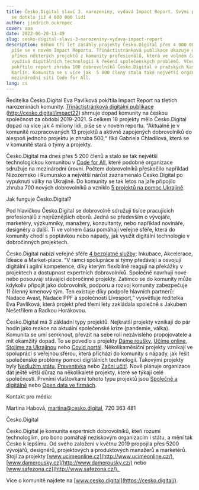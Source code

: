 ```yaml
---
title: Česko.Digital slaví 3. narozeniny, vydává Impact Report. Svými projekty
  se dotklo již 4 000 000 lidí
author: jindrich.oukropec
cover: aaa
date: 2022-06-20-11-49
slug: cesko-digital-slavi-3-narozeniny-vydava-impact-report
description: Během tří let zasáhly projekty Česko.Digital přes 4 000 000 lidí,
  píše se v novém Impact Reportu. Třináctistránková publikace ukazuje dopad a
  přínos některých projektů z komunity profesionálů, která ve volném čase
  využívá digitálních technologií k řešení společenských problémů. Včera
  pokřtilo report zhruba 100 dobrovolníků Česko.Digital v pražských Kasárnách
  Karlín. Komunita se s více jak  5 000 členy stala také největší organizaci v
  mezinárodní síti Code for All.
lang: cs
---
```

Ředitelka Česko.Digital Eva Pavlíková pokřtila Impact Report na třetích narozeninách komunity. [Třináctistránková digitální publikace](https://drive.google.com/file/d/11aJZX2lKEpvOUlBu84OjQylIxluWbxb_/view?usp=sharing) (<http://cesko.digital/impact22>) shrnuje dopad komunity na českou společnost za období 2019-2021. S celkem 18 projekty mělo Česko.Digital dopad na více jak 4 miliony lidí, píše se v novém reportu. “Aktuálně je v komunitě rozpracovaných 13 projektů a aktivně zapojených dobrovolníků do alespoň jednoho projektu je zhruba 500,“ říká Gabriela Chladilová, která se v komunitě stará o týmy a projekty. 



Česko.Digital má dnes přes 5 200 členů a stalo se tak největší technologickou komunitou v [Code for All](https://codeforall.org/), které podobné organizace sdružuje na mezinárodní úrovni. Počtem dobrovolníků přeskočilo například Nizozemsko i Rumunsko a největší nárůst zaznamenalo Česko.Digital po vypuknutí války na Ukrajině. Do komunity se tak letos na jaře připojilo zhruba 700 nových dobrovolníků a vzniklo [5 projektů na pomoc Ukrajině](https://blog.cesko.digital/2022/03/jake-projekty-pro-pomoc-ukrajine-vznikaji-v-cesko-digital).



Jak funguje Česko.Digital?

Pod hlavičkou Česko.Digital se dobrovolně sdružují tisíce pracujících profesionálů z nejrůznějších oborů. Jedná se především o vývojáře, marketéry, výzkumníky, manažery, konzultanty, nebo například novináře, designéry a další. Ti ve volném času pomáhají veřejné sféře, která do komunity chodí s poptávkou nebo nápady, jak využít digitální technologie v dobročinných projektech. 



Česko.Digital nabízí veřejné sféře [4 bezplatné služby](https://blog.cesko.digital/2022/05/jak-spolupracovat-s-cesko-digital): Inkubace, Akcelerace, Ideace a Market-place. “V rámci spolupráce si týmy předávají a osvojují digitální i agilní kompetence, díky kterým flexibilně reagují na překážky v projektech a dostupnost expertních dobrovolníků. Společně navrhují nové nebo posouvají stávající dobročinné projekty. Zatímco se do komunity může kdykoliv připojit jako dobrovolník, podporu a rozvoj komunity zabezpečuje 11 členný kmenový tým. Ten existuje díky podpoře hlavních partnerů: Nadace Avast, Nadace PPF a společnosti Livesport,” vysvětluje ředitelka Eva Pavlíková, která projekt před třemi lety zakládala společně s Jakubem Nešetřilem a Radkou Horákovou.



Česko.Digital má 3 základní typy projektů. Nejkratší projekty vznikají do pár hodin jako reakce na aktuální společenské krize (pandemie, válka). Komunita se umí semknout, převzít na sebe roli nezávislého propojovatele a mít okamžitý dopad. To se povedlo s projekty [Dáme roušky](https://cesko.digital/projects/dame-rousky), [Učíme online](https://cesko.digital/projects/ucime-online), [Stojíme za Ukrajinou](https://cesko.digital/projects/stojime-za-ukrajinou) nebo [Covid portál](https://cesko.digital/projects/covid-portal). Několikaměsíční projekty vznikají ve spolupráci s veřejnou sférou, která přichází do komunity s nápady, jak řešit společenské problémy pomocí digitálních technologií. Takovými projekty byly [Nedlužím státu](https://cesko.digital/projects/nedluzim-statu), [Preventivka](https://cesko.digital/projects/preventivka) nebo [Začni učit!](https://cesko.digital/projects/zacni-ucit). Nově plánuje organizace dát ještě větší důraz na několikaleté projekty, které se týkají celé společnosti. Prvními vlaštovkami tohoto typu projektů jsou [Společně a digitálně](https://cesko.digital/projects/spolecne-a-digitalne) nebo [Open data ve firmách](https://cesko.digital/projects/open-data-ve-firmach).



Kontakt pro média:

Martina Habová, martina@cesko.digital, 720 363 481



Česko.Digital

Česko.Digital je komunita expertních dobrovolníků, kteří rozumí technologiím, pro bono pomáhají neziskovým organizacím i státu, a mění tak Česko k lepšímu. Od svého založení v květnu 2019 propojila přes 5200 vývojářů, designérů, projektových a produktových manažerů a marketérů. Stojí za projekty [www.ucimeonline.cz](http://www.ucimeonline.cz/), [www.damerousky.cz](http://www.damerousky.cz/) nebo [www.safezona.cz](http://www.safezona.cz/). 

Více o komunitě najdete na [www.cesko.digital](https://cesko.digital/).